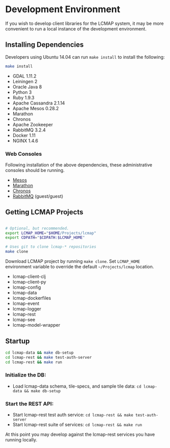 # Development Environment

If you wish to develop client libraries for the LCMAP system, it may be more convenient to run a local instance of the development environment.

## Installing Dependencies

Developers using Ubuntu 14.04 can run ``make install`` to install the following:

```bash
make install
```

* GDAL 1.11.2
* Leiningen 2
* Oracle Java 8
* Python 3
* Ruby 1.9.3
* Apache Cassandra 2.1.14
* Apache Mesos 0.28.2
* Marathon
* Chronos
* Apache Zookeeper
* RabbitMQ 3.2.4
* Docker 1.11
* NGINX 1.4.6

### Web Consoles

Following installation of the above dependencies, these administrative consoles should be running.

* [Mesos](http://localhost:5050/)
* [Marathon](http://localhost:8080/)
* [Chronos](http://localhost:4400/)
* [RabbitMQ](http://localhost:15672/) (guest/guest)

## Getting LCMAP Projects

```bash

# Optional, but recommended.
export LCMAP_HOME="$HOME/Projects/lcmap"
export CDPATH="$CDPATH:$LCMAP_HOME"

# Uses git to clone lcmap-* repositories
make clone
```

Download LCMAP project by running ``make clone``. Set `LCMAP_HOME` environment variable to override the default ``~/Projects/lcmap`` location.

* lcmap-client-clj
* lcmap-client-py
* lcmap-config
* lcmap-data
* lcmap-dockerfiles
* lcmap-event
* lcmap-logger
* lcmap-rest
* lcmap-see
* lcmap-model-wrapper

## Startup

```bash
cd lcmap-data && make db-setup
cd lcmap-rest && make test-auth-server
cd lcmap-rest && make run
```

### Initialize the DB:

* Load lcmap-data schema, tile-specs, and sample tile data: ``cd lcmap-data && make db-setup``

### Start the REST API:

* Start lcmap-rest test auth service: ``cd lcmap-rest && make test-auth-server``
* Start lcmap-rest suite of services: ``cd lcmap-rest && make run``

At this point you may develop against the lcmap-rest services you have running locally.
